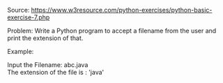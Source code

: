 Source: https://www.w3resource.com/python-exercises/python-basic-exercise-7.php

Problem: Write a Python program to accept a filename from the user and print the extension of that.

Example: 

Input the Filename: abc.java                                                                                  
The  extension of the file is : 'java'